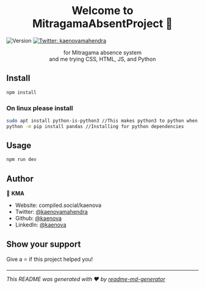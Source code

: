 <h1 align="center">Welcome to MitragamaAbsentProject 👋</h1>
<p>
  <img alt="Version" src="https://img.shields.io/badge/version-1.0.0-blue.svg?cacheSeconds=2592000" />
  <a href="https://twitter.com/kaenovamahendra" target="_blank">
    <img alt="Twitter: kaenovamahendra" src="https://img.shields.io/twitter/follow/kaenovamahendra.svg?style=social" />
  </a>
</p>

<p align="center">for Mitragama absence system <br> and me trying CSS, HTML, JS, and Python<p>

## Install

```sh
npm install
```
### On linux please install
```sh
sudo apt install python-is-python3 //This makes python3 to python when called on bash/shell
python -m pip install pandas //Installing for python dependencies
```

## Usage

```sh
npm run dev
```

## Author

👤 **KMA**

* Website: compiled.social/kaenova
* Twitter: [@kaenovamahendra](https://twitter.com/kaenovamahendra)
* Github: [@kaenova](https://github.com/kaenova)
* LinkedIn: [@kaenova](https://linkedin.com/in/kaenova)

## Show your support

Give a ⭐️ if this project helped you!

***
_This README was generated with ❤️ by [readme-md-generator](https://github.com/kefranabg/readme-md-generator)_
